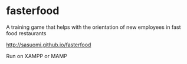 fasterfood
==========

A training game that helps with the orientation of new employees in fast food restaurants

http://sasuomi.github.io/fasterfood

Run on XAMPP or MAMP